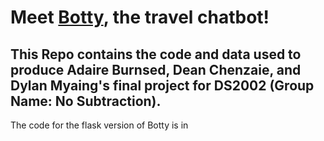 # Meet [Botty](http://34.67.243.124:5000), the travel chatbot! 
## This Repo contains the code and data used to produce Adaire Burnsed, Dean Chenzaie, and Dylan Myaing's final project for DS2002 (Group Name: No Subtraction). 
The code for the flask version of Botty is in 
